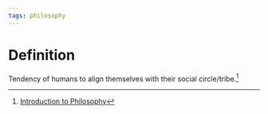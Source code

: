```yaml
---
tags: philosophy
---
```


# Definition

Tendency of humans to align themselves with their social circle/tribe.[^1]

[^1]: [Introduction to Philosophy](zotero://open-pdf/library/items/M84L5RRJ?page=61)